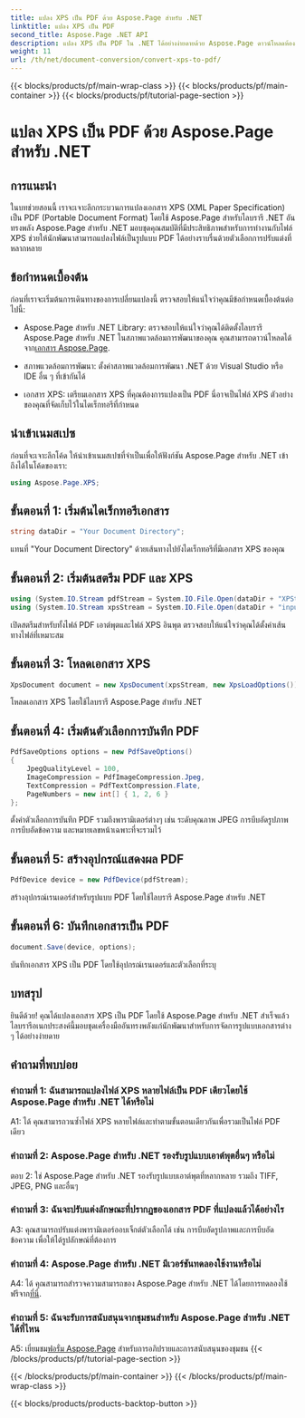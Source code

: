 ```yaml
---
title: แปลง XPS เป็น PDF ด้วย Aspose.Page สำหรับ .NET
linktitle: แปลง XPS เป็น PDF
second_title: Aspose.Page .NET API
description: แปลง XPS เป็น PDF ใน .NET ได้อย่างง่ายดายด้วย Aspose.Page ดาวน์โหลดห้องสมุด สำรวจเอกสาร และทดลองใช้งานฟรี
weight: 11
url: /th/net/document-conversion/convert-xps-to-pdf/
---
```


{{< blocks/products/pf/main-wrap-class >}}
{{< blocks/products/pf/main-container >}}
{{< blocks/products/pf/tutorial-page-section >}}

# แปลง XPS เป็น PDF ด้วย Aspose.Page สำหรับ .NET

## การแนะนำ

ในบทช่วยสอนนี้ เราจะเจาะลึกกระบวนการแปลงเอกสาร XPS (XML Paper Specification) เป็น PDF (Portable Document Format) โดยใช้ Aspose.Page สำหรับไลบรารี .NET อันทรงพลัง Aspose.Page สำหรับ .NET มอบชุดคุณสมบัติที่มีประสิทธิภาพสำหรับการทำงานกับไฟล์ XPS ช่วยให้นักพัฒนาสามารถแปลงไฟล์เป็นรูปแบบ PDF ได้อย่างราบรื่นด้วยตัวเลือกการปรับแต่งที่หลากหลาย

## ข้อกำหนดเบื้องต้น

ก่อนที่เราจะเริ่มต้นการเดินทางของการเปลี่ยนแปลงนี้ ตรวจสอบให้แน่ใจว่าคุณมีข้อกำหนดเบื้องต้นต่อไปนี้:

-  Aspose.Page สำหรับ .NET Library: ตรวจสอบให้แน่ใจว่าคุณได้ติดตั้งไลบรารี Aspose.Page สำหรับ .NET ในสภาพแวดล้อมการพัฒนาของคุณ คุณสามารถดาวน์โหลดได้จาก[เอกสาร Aspose.Page](https://reference.aspose.com/page/net/).

- สภาพแวดล้อมการพัฒนา: ตั้งค่าสภาพแวดล้อมการพัฒนา .NET ด้วย Visual Studio หรือ IDE อื่น ๆ ที่เข้ากันได้

- เอกสาร XPS: เตรียมเอกสาร XPS ที่คุณต้องการแปลงเป็น PDF นี่อาจเป็นไฟล์ XPS ตัวอย่างของคุณที่จัดเก็บไว้ในไดเร็กทอรีที่กำหนด

## นำเข้าเนมสเปซ

ก่อนที่จะเจาะลึกโค้ด ให้นำเข้าเนมสเปซที่จำเป็นเพื่อให้ฟังก์ชัน Aspose.Page สำหรับ .NET เข้าถึงได้ในโค้ดของเรา:

```csharp
using Aspose.Page.XPS;
```

## ขั้นตอนที่ 1: เริ่มต้นไดเร็กทอรีเอกสาร

```csharp
string dataDir = "Your Document Directory";
```

แทนที่ "Your Document Directory" ด้วยเส้นทางไปยังไดเร็กทอรีที่มีเอกสาร XPS ของคุณ

## ขั้นตอนที่ 2: เริ่มต้นสตรีม PDF และ XPS

```csharp
using (System.IO.Stream pdfStream = System.IO.File.Open(dataDir + "XPStoPDF_out.pdf", System.IO.FileMode.OpenOrCreate, System.IO.FileAccess.Write))
using (System.IO.Stream xpsStream = System.IO.File.Open(dataDir + "input.xps", System.IO.FileMode.Open))
```

เปิดสตรีมสำหรับทั้งไฟล์ PDF เอาต์พุตและไฟล์ XPS อินพุต ตรวจสอบให้แน่ใจว่าคุณได้ตั้งค่าเส้นทางไฟล์ที่เหมาะสม

## ขั้นตอนที่ 3: โหลดเอกสาร XPS

```csharp
XpsDocument document = new XpsDocument(xpsStream, new XpsLoadOptions());
```

โหลดเอกสาร XPS โดยใช้ไลบรารี Aspose.Page สำหรับ .NET

## ขั้นตอนที่ 4: เริ่มต้นตัวเลือกการบันทึก PDF

```csharp
PdfSaveOptions options = new PdfSaveOptions()
{
    JpegQualityLevel = 100,
    ImageCompression = PdfImageCompression.Jpeg,
    TextCompression = PdfTextCompression.Flate,
    PageNumbers = new int[] { 1, 2, 6 }
};
```

ตั้งค่าตัวเลือกการบันทึก PDF รวมถึงพารามิเตอร์ต่างๆ เช่น ระดับคุณภาพ JPEG การบีบอัดรูปภาพ การบีบอัดข้อความ และหมายเลขหน้าเฉพาะที่จะรวมไว้

## ขั้นตอนที่ 5: สร้างอุปกรณ์แสดงผล PDF

```csharp
PdfDevice device = new PdfDevice(pdfStream);
```

สร้างอุปกรณ์เรนเดอร์สำหรับรูปแบบ PDF โดยใช้ไลบรารี Aspose.Page สำหรับ .NET

## ขั้นตอนที่ 6: บันทึกเอกสารเป็น PDF

```csharp
document.Save(device, options);
```

บันทึกเอกสาร XPS เป็น PDF โดยใช้อุปกรณ์เรนเดอร์และตัวเลือกที่ระบุ

## บทสรุป

ยินดีด้วย! คุณได้แปลงเอกสาร XPS เป็น PDF โดยใช้ Aspose.Page สำหรับ .NET สำเร็จแล้ว ไลบรารีอเนกประสงค์นี้มอบชุดเครื่องมืออันทรงพลังแก่นักพัฒนาสำหรับการจัดการรูปแบบเอกสารต่าง ๆ ได้อย่างง่ายดาย

## คำถามที่พบบ่อย

### คำถามที่ 1: ฉันสามารถแปลงไฟล์ XPS หลายไฟล์เป็น PDF เดียวโดยใช้ Aspose.Page สำหรับ .NET ได้หรือไม่

A1: ได้ คุณสามารถวนซ้ำไฟล์ XPS หลายไฟล์และทำตามขั้นตอนเดียวกันเพื่อรวมเป็นไฟล์ PDF เดียว

### คำถามที่ 2: Aspose.Page สำหรับ .NET รองรับรูปแบบเอาต์พุตอื่นๆ หรือไม่

ตอบ 2: ใช่ Aspose.Page สำหรับ .NET รองรับรูปแบบเอาต์พุตที่หลากหลาย รวมถึง TIFF, JPEG, PNG และอื่นๆ

### คำถามที่ 3: ฉันจะปรับแต่งลักษณะที่ปรากฏของเอกสาร PDF ที่แปลงแล้วได้อย่างไร

A3: คุณสามารถปรับแต่งพารามิเตอร์ออบเจ็กต์ตัวเลือกได้ เช่น การบีบอัดรูปภาพและการบีบอัดข้อความ เพื่อให้ได้รูปลักษณ์ที่ต้องการ

### คำถามที่ 4: Aspose.Page สำหรับ .NET มีเวอร์ชันทดลองใช้งานหรือไม่

 A4: ได้ คุณสามารถสำรวจความสามารถของ Aspose.Page สำหรับ .NET ได้โดยการทดลองใช้ฟรีจาก[ที่นี่](https://releases.aspose.com/).

### คำถามที่ 5: ฉันจะรับการสนับสนุนจากชุมชนสำหรับ Aspose.Page สำหรับ .NET ได้ที่ไหน

 A5: เยี่ยมชม[ฟอรั่ม Aspose.Page](https://forum.aspose.com/c/page/39) สำหรับการอภิปรายและการสนับสนุนของชุมชน
{{< /blocks/products/pf/tutorial-page-section >}}

{{< /blocks/products/pf/main-container >}}
{{< /blocks/products/pf/main-wrap-class >}}

{{< blocks/products/products-backtop-button >}}
